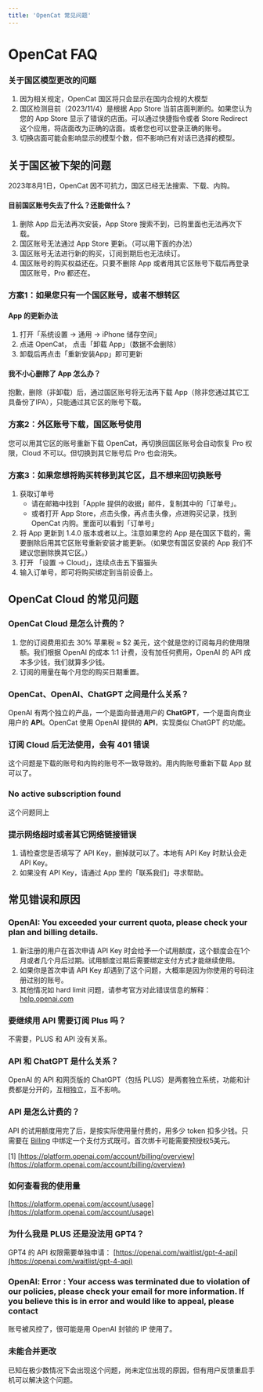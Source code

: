 ```yaml
---
title: 'OpenCat 常见问题'
---
```


# OpenCat FAQ


### 关于国区模型更改的问题

1. 因为相关规定，OpenCat 国区将只会显示在国内合规的大模型
2. 国区检测目前（2023/11/4）是根据 App Store 当前店面判断的。如果您认为您的 App Store 显示了错误的店面。可以通过快捷指令或者 Store Redirect 这个应用，将店面改为正确的店面。或者您也可以登录正确的账号。
3. 切换店面可能会影响显示的模型个数，但不影响已有对话已选择的模型。

## 关于国区被下架的问题

2023年8月1日，OpenCat 因不可抗力，国区已经无法搜索、下载、内购。

#### 目前国区账号失去了什么？还能做什么？

1. 删除 App 后无法再次安装，App Store 搜索不到，已购里面也无法再次下载。
2. 国区账号无法通过 App Store 更新。（可以用下面的办法）
3. 国区账号无法进行新的购买，订阅到期后也无法续订。
4. 国区账号的购买权益还在。只要不删除 App 或者用其它区账号下载后再登录国区账号，Pro 都还在。

### 方案1：如果您只有一个国区账号，或者不想转区

#### App 的更新办法 

1. 打开「系统设置 → 通用 → iPhone 储存空间」
2. 点进 OpenCat， 点击「卸载 App」（数据不会删除）
3. 卸载后再点击「重新安装App」即可更新

#### 我不小心删除了 App 怎么办？

抱歉，删除（非卸载）后，通过国区账号将无法再下载 App（除非您通过其它工具备份了IPA），只能通过其它区的账号下载。


### 方案2：外区账号下载，国区账号使用

您可以用其它区的账号重新下载 OpenCat，再切换回国区账号会自动恢复 Pro 权限，Cloud 不可以。但切换到其它账号后 Pro 也会消失。


### 方案3：如果您想将购买转移到其它区，且不想来回切换账号

1. 获取订单号
    * 请在邮箱中找到「Apple 提供的收据」邮件，复制其中的「订单号」。
    * 或者打开 App Store，点击头像，再点击头像，点进购买记录，找到 OpenCat 内购。里面可以看到「订单号」 
2. 将 App 更新到 1.4.0 版本或者以上。注意如果您的 App 是在国区下载的，需要删除后用其它区账号重新安装才能更新。（如果您有国区安装的 App 我们不建议您删除换其它区。）
3. 打开 「设置 → Cloud」，连续点击五下猫猫头
4. 输入订单号，即可将购买绑定到当前设备上。



## OpenCat Cloud 的常见问题

### OpenCat Cloud 是怎么计费的？

1. 您的订阅费用扣去 30% 苹果税 ≈ $2 美元，这个就是您的订阅每月的使用限额。我们根据 OpenAI 的成本 1:1 计费，没有加任何费用，OpenAI 的 API 成本多少钱，我们就算多少钱。
2. 订阅的用量在每个月您的购买日期重置。

### OpenCat、OpenAI、ChatGPT 之间是什么关系？

OpenAI 有两个独立的产品，一个是面向普通用户的 **ChatGPT**，一个是面向商业用户的 **API**。OpenCat 使用 OpenAI 提供的 **API**，实现类似 ChatGPT 的功能。


### 订阅 Cloud 后无法使用，会有 401 错误

这个问题是下载的账号和内购的账号不一致导致的。用内购账号重新下载 App 就可以了。


### No active subscription found

这个问题同上

### 提示网络超时或者其它网络链接错误

1. 请检查您是否填写了 API Key，删掉就可以了。本地有 API Key 时默认会走 API Key。
2. 如果没有 API Key，请通过 App 里的「联系我们」寻求帮助。


## 常见错误和原因

### OpenAI: You exceeded your current quota, please check your plan and billing details.

1. 新注册的用户在首次申请 API Key 时会给予一个试用额度，这个额度会在1个月或者几个月后过期。试用额度过期后需要绑定支付方式才能继续使用。
2. 如果你是首次申请 API Key 却遇到了这个问题，大概率是因为你使用的号码注册过别的账号。
3. 其他情况如 hard limit 问题，请参考官方对此错误信息的解释：[help.openai.com](https://help.openai.com/en/articles/6891831-error-code-429-you-exceeded-your-current-quota-please-check-your-plan-and-billing-details)

### 要继续用 API 需要订阅 Plus 吗？

不需要，PLUS 和 API 没有关系。 

### API 和 ChatGPT 是什么关系？

OpenAI 的 API 和网页版的 ChatGPT（包括 PLUS）是两套独立系统，功能和计费都是分开的，互相独立，互不影响。

### API 是怎么计费的？

API 的试用额度用完了后，是按实际使用量付费的，用多少 token 扣多少钱。只需要在 [Billing](https://platform.openai.com/account/billing/overview) 中绑定一个支付方式既可。首次绑卡可能需要预授权5美元。

[1] [https://platform.openai.com/account/billing/overview](https://platform.openai.com/account/billing/overview)

### 如何查看我的使用量
[https://platform.openai.com/account/usage](https://platform.openai.com/account/usage)


### 为什么我是 PLUS 还是没法用 GPT4？

GPT4 的 API 权限需要单独申请：
[https://openai.com/waitlist/gpt-4-api](https://openai.com/waitlist/gpt-4-api)


### OpenAl: Error : Your access was terminated due to violation of our policies, please check your email for more information. If you believe this is in error and would like to appeal, please contact

账号被风控了，很可能是用 OpenAI 封锁的 IP 使用了。


### 未能合并更改

已知在极少数情况下会出现这个问题，尚未定位出现的原因，但有用户反馈重启手机可以解决这个问题。
